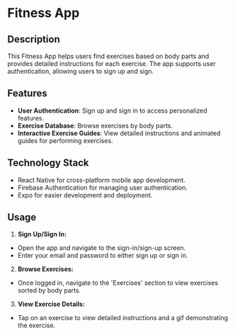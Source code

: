 # Fitness App

## Description
This Fitness App helps users find exercises based on body parts and provides detailed instructions for each exercise. The app supports user authentication, allowing users to sign up and sign.

## Features
- **User Authentication**: Sign up and sign in to access personalized features.
- **Exercise Database**: Browse exercises by body parts.
- **Interactive Exercise Guides**: View detailed instructions and animated guides for performing exercises.

## Technology Stack
- React Native for cross-platform mobile app development.
- Firebase Authentication for managing user authentication.
- Expo for easier development and deployment.


## Usage

1. **Sign Up/Sign In:**
- Open the app and navigate to the sign-in/sign-up screen.
- Enter your email and password to either sign up or sign in.

2. **Browse Exercises:**
- Once logged in, navigate to the 'Exercises' section to view exercises sorted by body parts.

3. **View Exercise Details:**
- Tap on an exercise to view detailed instructions and a gif demonstrating the exercise.


